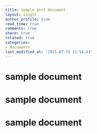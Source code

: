 ```yaml
---
title: Sample post document
layout: single
author_profile: true
read_time: true
comments: true
share: true
related: true
categories:
- documents
last_modified_at: '2021-07-31 21:54:43'
---
```


# sample document
# sample document
# sample document